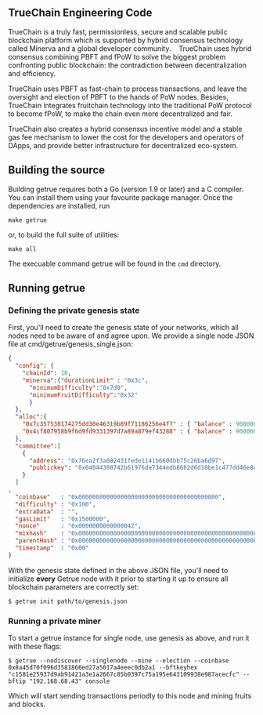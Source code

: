 ## TrueChain Engineering Code

TrueChain is a truly fast, permissionless, secure and scalable public blockchain platform which is supported by hybrid consensus technology called Minerva and a global developer community. 
 
TrueChain uses hybrid consensus combining PBFT and fPoW to solve the biggest problem confronting public blockchain: the contradiction between decentralization and efficiency. 

TrueChain uses PBFT as fast-chain to process transactions, and leave the oversight and election of PBFT to the hands of PoW nodes. Besides, TrueChain integrates fruitchain technology into the traditional PoW protocol to become fPoW, 
 to make the chain even more decentralized and fair. 
 
 TrueChain also creates a hybrid consensus incentive model and a stable gas fee mechanism to lower the cost for the developers and operators of DApps, and provide better infrastructure for decentralized eco-system. 


## Building the source


Building getrue requires both a Go (version 1.9 or later) and a C compiler.
You can install them using your favourite package manager.
Once the dependencies are installed, run

    make getrue

or, to build the full suite of utilities:

    make all

The execuable command getrue will be found in the `cmd` directory.

## Running getrue

### Defining the private genesis state

First, you'll need to create the genesis state of your networks, which all nodes need to be aware of
and agree upon. We provide a single node JSON file at cmd/getrue/genesis_single.json:

```json
{
  "config": {
    "chainId": 10,
    "minerva":{"durationLimit" : "0x3c",
      "minimumDifficulty":"0x7d0",
      "minimumFruitDifficulty":"0x32"
      }
  },
  "alloc":{
    "0x7c357530174275dd30e46319b89f71186256e4f7" : { "balance" : 90000000000000000000000},
    "0x4cf807958b9f6d9fd9331397d7a89a079ef43288" : { "balance" : 90000000000000000000000}
  },
  "committee":[
    {
      "address": "0x76ea2f3a002431fede1141b660dbb75c26ba6d97",
      "publickey": "0x04044308742b61976de7344edb8662d6d10be1c477dd46e8e4c433c1288442a79183480894107299ff7b0706490f1fb9c9b7c9e62ae62d57bd84a1e469460d8ac1"
    }
  ]
,
  "coinbase"   : "0x0000000000000000000000000000000000000000",
  "difficulty" : "0x100",
  "extraData"  : "",
  "gasLimit"   : "0x1500000",
  "nonce"      : "0x0000000000000042",
  "mixhash"    : "0x0000000000000000000000000000000000000000000000000000000000000000",
  "parentHash" : "0x0000000000000000000000000000000000000000000000000000000000000000",
  "timestamp"  : "0x00"
}
```

With the genesis state defined in the above JSON file, you'll need to initialize **every** Getrue node
with it prior to starting it up to ensure all blockchain parameters are correctly set:

```
$ getrue init path/to/genesis.json
```


### Running a private miner

To start a getrue instance for single node, use genesis as above, and run it with these flags:

```
$ getrue --nodiscover --singlenode --mine --election --coinbase 0x8a45d70f096d3581866ed27a5017a4eeec0db2a1 --bftkeyhex "c1581e25937d9ab91421a3e1a2667c85b0397c75a195e643109938e987acecfc" --bftip "192.168.68.43" console
```

Which will start sending transactions periodly to this node and mining fruits and blocks.
